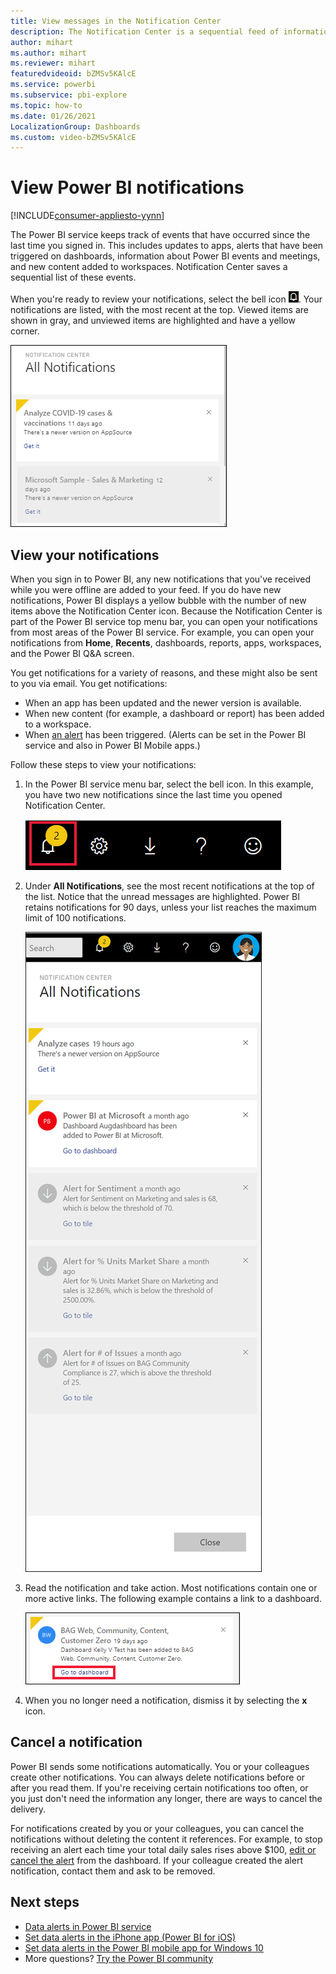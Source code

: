 ```yaml
---
title: View messages in the Notification Center
description: The Notification Center is a sequential feed of information related to your Power BI experience.
author: mihart
ms.author: mihart
ms.reviewer: mihart
featuredvideoid: bZMSv5KAlcE
ms.service: powerbi
ms.subservice: pbi-explore
ms.topic: how-to
ms.date: 01/26/2021
LocalizationGroup: Dashboards
ms.custom: video-bZMSv5KAlcE
---
```


# View Power BI notifications

[!INCLUDE[consumer-appliesto-yynn](../includes/consumer-appliesto-yynn.md)]

The Power BI service keeps track of events that have occurred since the last time you signed in. This includes updates to apps, alerts that have been triggered on dashboards, information about Power BI events and meetings, and new content added to workspaces. Notification Center saves a sequential list of these events. 

When you're ready to review your notifications, select the bell icon ![Notification center bell icon.](./media/end-user-notification-center/power-bi-bell.png). Your notifications are listed, with the most recent at the top. Viewed items are shown in gray, and unviewed items are highlighted and have a yellow corner.   

![Screenshot of Notification Center, showing one viewed item and one new item.](./media/end-user-notification-center/power-bi-new.png)

## View your notifications

When you sign in to Power BI, any new notifications that you've received while you were offline are added to your feed. If you do have new notifications, Power BI displays a yellow bubble with the number of new items above the Notification Center icon. Because the Notification Center is part of the Power BI service top menu bar, you can open your notifications from most areas of the Power BI service. For example, you can open your notifications from **Home**, **Recents**, dashboards, reports, apps, workspaces, and the Power BI Q&A screen.

You get notifications for a variety of reasons, and these might also be sent to you via email. You get notifications: 

- When an app has been updated and the newer version is available.
- When new content (for example, a dashboard or report) has been added to a workspace.
- When [an alert](end-user-alerts.md) has been triggered. (Alerts can be set in the Power BI service and also in Power BI Mobile apps.)

Follow these steps to view your notifications:
   
1. In the Power BI service menu bar, select the bell icon. In this example, you have two new notifications since the last time you opened Notification Center.
   
   ![Screenshot showing the top menu bar, with the bell icon selected.](./media/end-user-notification-center/power-bi-notification-icon.png)

1. Under **All Notifications**, see the most recent notifications at the top of the list. Notice that the unread messages are highlighted. Power BI retains notifications for 90 days, unless your list reaches the maximum limit of 100 notifications.
   
   ![Screenshot of the list of notifications in All Notifications, with two new notifications.](./media/end-user-notification-center/power-bi-notifications-center.png)

1. Read the notification and take action. Most notifications contain one or more active links. The following example contains a link to a dashboard.

   ![Screenshot of a notification that a new dashboard has been added.](./media/end-user-notification-center/power-bi-alert.png)

1. When you no longer need a notification, dismiss it by selecting the **x** icon.    

## Cancel a notification

Power BI sends some notifications automatically. You or your colleagues create other notifications. You can always delete notifications before or after you read them. If you're receiving certain notifications too often, or you just don't need the information any longer, there are ways to cancel the delivery. 

For notifications created by you or your colleagues, you can cancel the notifications without deleting the content it references. For example, to stop receiving an alert each time your total daily sales rises above $100, [edit or cancel the alert](end-user-alerts.md) from the dashboard. If your colleague created the alert notification, contact them and ask to be removed.

## Next steps

* [Data alerts in Power BI service](end-user-alerts.md)
* [Set data alerts in the iPhone app (Power BI for iOS)](mobile/mobile-set-data-alerts-in-the-mobile-apps.md)
* [Set data alerts in the Power BI mobile app for Windows 10](mobile/mobile-set-data-alerts-in-the-mobile-apps.md)
* More questions? [Try the Power BI community](https://community.powerbi.com/)

